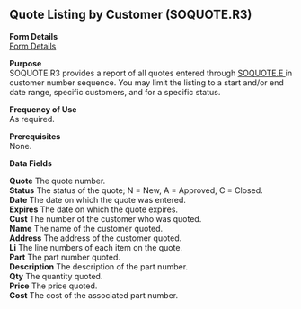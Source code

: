 ##  Quote Listing by Customer (SOQUOTE.R3)

<PageHeader />

**Form Details**  
[ Form Details ](SOQUOTE-R3-1/README.md)   

**Purpose**  
SOQUOTE.R3 provides a report of all quotes entered through [ SOQUOTE.E ](../../MRK-ENTRY/SOQUOTE-E/README.md) in customer number sequence. You may limit the listing to a start and/or end date range, specific customers, and for a specific status. 

**Frequency of Use**  
As required.

**Prerequisites**  
None.

**Data Fields**

**Quote** The quote number.  
**Status** The status of the quote; N = New, A = Approved, C = Closed.  
**Date** The date on which the quote was entered.  
**Expires** The date on which the quote expires.  
**Cust** The number of the customer who was quoted.  
**Name** The name of the customer quoted.  
**Address** The address of the customer quoted.  
**Li** The line numbers of each item on the quote.  
**Part** The part number quoted.  
**Description** The description of the part number.  
**Qty** The quantity quoted.  
**Price** The price quoted.  
**Cost** The cost of the associated part number.  
  
<badge text= "Version 8.10.57" vertical="middle" />

<PageFooter />
